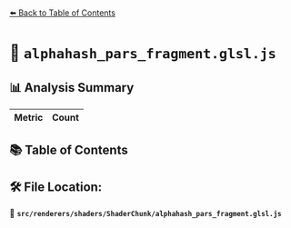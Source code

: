 [⬅️ Back to Table of Contents](../../../../index.md)

# 📄 `alphahash_pars_fragment.glsl.js`

## 📊 Analysis Summary

| Metric | Count |
|--------|-------|

## 📚 Table of Contents


## 🛠️ File Location:
📂 **`src/renderers/shaders/ShaderChunk/alphahash_pars_fragment.glsl.js`**